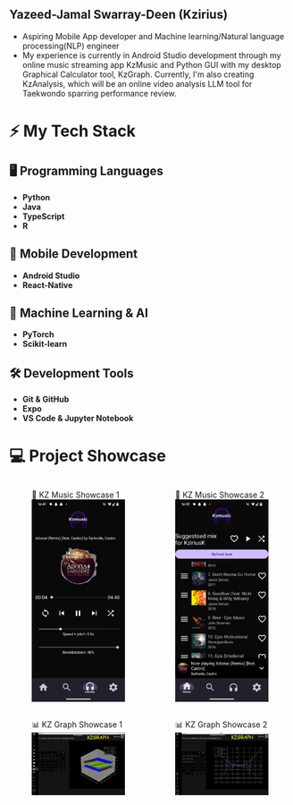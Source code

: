 ## Yazeed-Jamal Swarray-Deen (Kzirius) 

<!--
**YazKzirius/YazKzirius** is a ✨ _special_ ✨ repository because its `README.md` (this file) appears on your GitHub profile.

Here are some ideas to get you started:

- 🔭 I’m currently working on ..
- 🌱 I’m currently learning ...
- 👯 I’m looking to collaborate on ...
- 🤔 I’m looking for help with ...
- 💬 Ask me about ...
- 📫 How to reach me: ...
- 😄 Pronouns: ...
- ⚡ Fun fact: ...
-->
- Aspiring Mobile App developer and Machine learning/Natural language processing(NLP) engineer
- My experience is currently in Android Studio development through my online music streaming app KzMusic and Python GUI with my desktop Graphical Calculator tool, KzGraph. Currently, I'm also creating KzAnalysis, which will be an online video analysis LLM tool for Taekwondo sparring performance review.
# ⚡ My Tech Stack

## 🖥️ Programming Languages
- **Python**
- **Java**
- **TypeScript**
- **R**

## 📱 Mobile Development
- **Android Studio**
- **React-Native**

## 🤖 Machine Learning & AI
- **PyTorch** 
- **Scikit-learn**

## 🛠️ Development Tools
- **Git & GitHub**
- **Expo**
- **VS Code & Jupyter Notebook**

# 💻 Project Showcase
<div style="display: flex; gap: 10px;">
  <figure>
    <figcaption>🎵 KZ Music Showcase 1</figcaption>
    <img src="https://github.com/YazKzirius/YazKzirius/blob/main/kzmusic_showcase.jpg" width="300">
  </figure>

  <figure>
    <figcaption>🎵 KZ Music Showcase 2</figcaption>
    <img src="https://github.com/YazKzirius/YazKzirius/blob/main/kzmusic_showcase2.jpg" width="300">
  </figure>
</div>

<div style="display: flex; gap: 10px;">
  <figure>
    <figcaption>📊 KZ Graph Showcase 1</figcaption>
    <img src="https://github.com/YazKzirius/YazKzirius/blob/main/Kzgraph_showcase.jpg" width="300">
  </figure>

  <figure>
    <figcaption>📊 KZ Graph Showcase 2</figcaption>
    <img src="https://github.com/YazKzirius/YazKzirius/blob/main/Kzgraph_showcase2.jpg" width="300">
  </figure>
</div>


